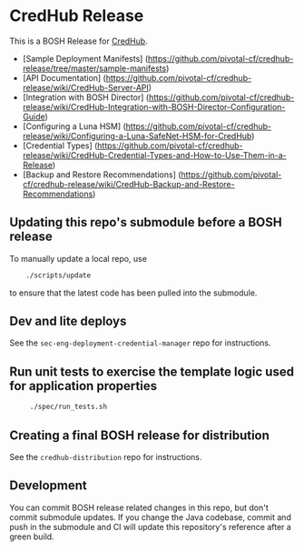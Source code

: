 # CredHub Release

This is a BOSH Release for [CredHub](https://github.com/pivotal-cf/sec-eng-credential-manager).

* [Sample Deployment Manifests] (https://github.com/pivotal-cf/credhub-release/tree/master/sample-manifests)
* [API Documentation] (https://github.com/pivotal-cf/credhub-release/wiki/CredHub-Server-API)
* [Integration with BOSH Director] (https://github.com/pivotal-cf/credhub-release/wiki/CredHub-Integration-with-BOSH-Director-Configuration-Guide)
* [Configuring a Luna HSM] (https://github.com/pivotal-cf/credhub-release/wiki/Configuring-a-Luna-SafeNet-HSM-for-CredHub)
* [Credential Types] (https://github.com/pivotal-cf/credhub-release/wiki/CredHub-Credential-Types-and-How-to-Use-Them-in-a-Release)
* [Backup and Restore Recommendations] (https://github.com/pivotal-cf/credhub-release/wiki/CredHub-Backup-and-Restore-Recommendations)



## Updating this repo's submodule before a BOSH release

To manually update a local repo, use

```sh
    ./scripts/update
```

 to ensure that the latest code has been pulled into the submodule.

## Dev and lite deploys

See the `sec-eng-deployment-credential-manager` repo for instructions.

## Run unit tests to exercise the template logic used for application properties

```sh
     ./spec/run_tests.sh
```
## Creating a final BOSH release for distribution

See the `credhub-distribution` repo for instructions.

## Development

You can commit BOSH release related changes in this repo, but don't commit submodule updates. If you change the Java codebase, commit and push 
in the submodule and CI will update this repository's reference after a green build.
